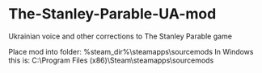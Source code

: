 # The-Stanley-Parable-UA-mod
Ukrainian voice and other corrections to The Stanley Parable game

Place mod into folder: %steam_dir%\steamapps\sourcemods
In Windows this is: C:\Program Files (x86)\Steam\steamapps\sourcemods

